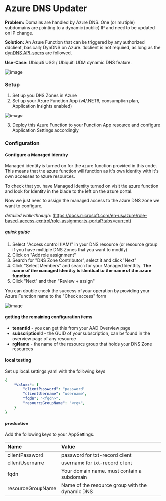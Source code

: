 # Azure DNS Updater

**Problem:** Domains are handled by Azure DNS. One (or multiple) subdomains are pointing to a dynamic (public) IP and need to be updated on IP change.

**Solution:** An Azure Function that can be triggered by any authorized ddclient, basically DynDNS on Azure. ddclient is not required, as long as the [dynDNS API-specs](https://help.dyn.com/remote-access-api/perform-update/) are followed.

**Use-Case:** Ubiquiti USG / Ubiquiti UDM dynamic DNS feature.

![image](https://user-images.githubusercontent.com/842121/170864950-cf8e85b2-8dbb-4cb9-a284-f36d4f9bee2a.png)

### Setup

1. Set up you DNS Zones in Azure
2. Set up your Azure Function App (v4/.NET6, consumption plan, Application Insights enabled)

![image](https://user-images.githubusercontent.com/842121/170865030-fdb026b2-fb98-4d1f-af53-73e8c2f1657d.png)

3. Deploy this Azure Function to your Function App resource and configure Application Settings accordingly

### Configuration

#### Configure a Managed Identity

Managed identity is turned on for the azure function provided in this code. This means that the azure function will function as it's own identity with it's own accesses to azure resources.

To check that you have Managed Identity turned on visit the azure function and look for Identity in the blade to the left on the azure portal.

Now we just need to assign the managed access to the azure DNS zone we want to configure.

_detailed walk-through:_ (<https://docs.microsoft.com/en-us/azure/role-based-access-control/role-assignments-portal?tabs=current>)

##### quick guide

1. Select "Access control (IAM)" in your DNS resource (or resource group if you have multiple DNS Zones that you want to modify)
2. Click on "Add role assignment"
3. Search for "DNS Zone Contributor", select it and click "Next"
4. Click "Select Members" and search for your Managed Identtity. **The name of the managed identity is identical to the name of the azure function**
5. Click "Next" and then "Review + assign"

You can double check the success of your operation by providing your Azure Function name to the "Check access" form

![image](https://user-images.githubusercontent.com/842121/170866976-4086bbe0-ec17-4c70-a326-413fe17baf3a.png)

#### getting the remaining configuration items

- **tenantId** - you can get this from your AAD Overview page
- **subscriptionId** - the GUID of your subscription, can be found in the overview page of any resource
- **rgName** - the name of the resource group that holds your DNS Zone resources

#### local testing

Set up local.settings.yaml with the following keys

```yaml
{
    "Values": {
        "clientPassword": "password"
        "clientUsername": "username",
        "fqdn": "<fqdn>",
        "resourceGroupName": "<rg>",
    }
}
```

#### production

Add the following keys to your AppSettings.

| Name | Value |
|:-----|:------|
| clientPassword | password for txt-record client |
| clientUsername | username for txt-record client |
| fqdn | Your domain name. must contain a subdomain |
| resourceGroupName | Name of the resource group with the dynamic DNS |
